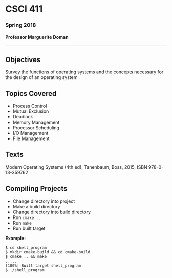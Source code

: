# CSCI 411
### Spring 2018
#### Professor Marguerite Doman

------------------------------

Objectives
------------------------------
Survey the functions of operating systems and the concepts necessary for the 
design of an operating system

Topics Covered
------------------------------
- Process Control
- Mutual Exclusion
- Deadlock
- Memory Management
- Processor Scheduling
- I/O Management
- File Management

Texts
------------------------------
Modern Operating Systems (4th ed), Tanenbaum, Boss, 2015, ISBN 978-0-13-359762

Compiling Projects
------------------------------
- Change directory into project
- Make a build directory
- Change directory into build directory
- Run `cmake ..`
- Run `make`
- Run built target

**Example:**
```
$ cd shell_program
$ mkdir cmake-build && cd cmake-build
$ cmake .. && make
.....
[100%] Built target shell_program
$ ./shell_program
```
